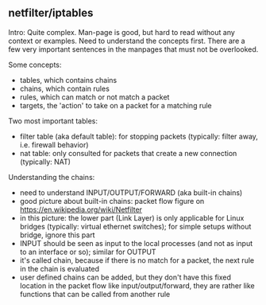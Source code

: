 ## netfilter/iptables

Intro:
Quite complex.
Man-page is good, but hard to read without any context or examples.
Need to understand the concepts first.
There are a few very important sentences in the manpages that must not be overlooked.

Some concepts:
- tables, which contains chains
- chains, which contain rules
- rules, which can match or not match a packet
- targets, the 'action' to take on a packet for a matching rule

Two most important tables:
- filter table (aka default table): for stopping packets (typically: filter away, i.e. firewall behavior)
- nat table: only consulted for packets that create a new connection (typically: NAT)

Understanding the chains:
- need to understand INPUT/OUTPUT/FORWARD (aka built-in chains)
- good picture about built-in chains: packet flow figure on https://en.wikipedia.org/wiki/Netfilter
- in this picture: the lower part (Link Layer) is only applicable for Linux bridges (typically: virtual ethernet switches); for simple setups without bridge, ignore this part
- INPUT should be seen as input to the local processes (and not as input to an interface or so); similar for OUTPUT
- it's called chain, because if there is no match for a packet, the next rule in the chain is evaluated
- user defined chains can be added, but they don't have this fixed location in the packet flow like input/output/forward, they are rather like functions that can be called from another rule


